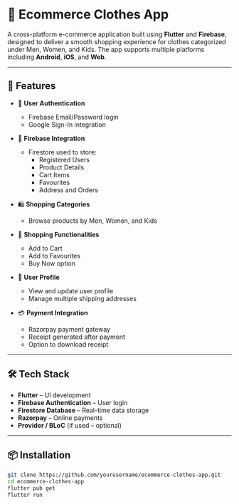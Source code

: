 # 👕 Ecommerce Clothes App

A cross-platform e-commerce application built using **Flutter** and **Firebase**, designed to deliver a smooth shopping experience for clothes categorized under Men, Women, and Kids. The app supports multiple platforms including **Android**, **iOS**, and **Web**.

---

## 🚀 Features

- 🔐 **User Authentication**
  - Firebase Email/Password login
  - Google Sign-In integration

- 🔄 **Firebase Integration**
  - Firestore used to store:
    - Registered Users
    - Product Details
    - Cart Items
    - Favourites
    - Address and Orders

- 🛍️ **Shopping Categories**
  - Browse products by Men, Women, and Kids

- 🛒 **Shopping Functionalities**
  - Add to Cart
  - Add to Favourites
  - Buy Now option

- 👤 **User Profile**
  - View and update user profile
  - Manage multiple shipping addresses

- 💳 **Payment Integration**
  - Razorpay payment gateway
  - Receipt generated after payment
  - Option to download receipt

---

## 🛠️ Tech Stack

- **Flutter** – UI development
- **Firebase Authentication** – User login
- **Firestore Database** – Real-time data storage
- **Razorpay** – Online payments
- **Provider / BLoC** (if used – optional)

---

## 📦 Installation

```bash
git clone https://github.com/yourusername/ecommerce-clothes-app.git
cd ecommerce-clothes-app
flutter pub get
flutter run

